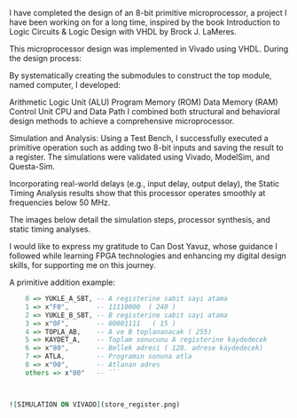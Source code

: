 I have completed the design of an 8-bit primitive microprocessor, a project I have been working on for a long time, inspired by the book Introduction to Logic Circuits & Logic Design with VHDL by Brock J. LaMeres.

This microprocessor design was implemented in Vivado using VHDL. During the design process:

By systematically creating the submodules to construct the top module, named computer, I developed:

Arithmetic Logic Unit (ALU)
Program Memory (ROM)
Data Memory (RAM)
Control Unit
CPU and Data Path
I combined both structural and behavioral design methods to achieve a comprehensive microprocessor.

Simulation and Analysis:
Using a Test Bench, I successfully executed a primitive operation such as adding two 8-bit inputs and saving the result to a register. The simulations were validated using Vivado, ModelSim, and Questa-Sim.

Incorporating real-world delays (e.g., input delay, output delay), the Static Timing Analysis results show that this processor operates smoothly at frequencies below 50 MHz.

The images below detail the simulation steps, processor synthesis, and static timing analyses.

I would like to express my gratitude to Can Dost Yavuz, whose guidance I followed while learning FPGA technologies and enhancing my digital design skills, for supporting me on this journey.

A primitive addition example:
```vhdl
    0 => YUKLE_A_SBT, -- A registerine sabit sayi atama
    1 => x"F0",       -- 11110000  ( 240 )
    2 => YUKLE_B_SBT, -- B registerine sabit sayi atama
    3 => x"0F",       -- 00001111   ( 15 )
    4 => TOPLA_AB,    -- A ve B toplananacak ( 255)
    5 => KAYDET_A,    -- Toplam sonucunu A registerine kaydedecek
    6 => x"80",       -- Bellek adresi ( 128. adrese kaydedecek)
    7 => ATLA,        -- Programın sonuna atla
    8 => x"00",       -- Atlanan adres
    others => x"00"   -- ```



![SIMULATION ON VIVADO](store_register.png)
